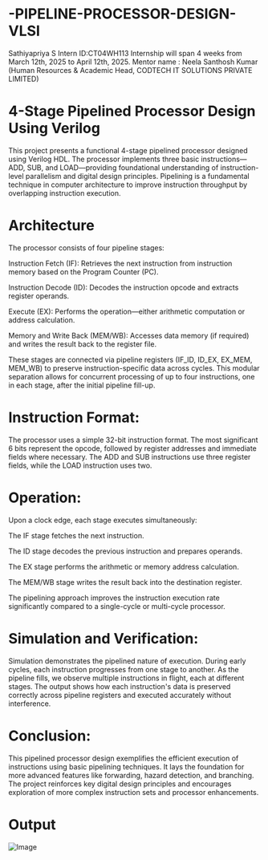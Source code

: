 # -PIPELINE-PROCESSOR-DESIGN-VLSI
Sathiyapriya S
Intern ID:CT04WH113
Internship will span 4 weeks from March 12th, 2025 to April 12th, 2025.
Mentor name : Neela Santhosh Kumar (Human Resources & Academic Head, CODTECH IT SOLUTIONS PRIVATE LIMITED)

# 4-Stage Pipelined Processor Design Using Verilog

This project presents a functional 4-stage pipelined processor designed using Verilog HDL. The processor implements three basic instructions—ADD, SUB, and LOAD—providing foundational understanding of instruction-level parallelism and digital design principles. Pipelining is a fundamental technique in computer architecture to improve instruction throughput by overlapping instruction execution.

# Architecture

The processor consists of four pipeline stages:

Instruction Fetch (IF): Retrieves the next instruction from instruction memory based on the Program Counter (PC).

Instruction Decode (ID): Decodes the instruction opcode and extracts register operands.

Execute (EX): Performs the operation—either arithmetic computation or address calculation.

Memory and Write Back (MEM/WB): Accesses data memory (if required) and writes the result back to the register file.

These stages are connected via pipeline registers (IF_ID, ID_EX, EX_MEM, MEM_WB) to preserve instruction-specific data across cycles. This modular separation allows for concurrent processing of up to four instructions, one in each stage, after the initial pipeline fill-up.

# Instruction Format:

The processor uses a simple 32-bit instruction format. The most significant 6 bits represent the opcode, followed by register addresses and immediate fields where necessary. The ADD and SUB instructions use three register fields, while the LOAD instruction uses two.

# Operation:

Upon a clock edge, each stage executes simultaneously:

The IF stage fetches the next instruction.

The ID stage decodes the previous instruction and prepares operands.

The EX stage performs the arithmetic or memory address calculation.

The MEM/WB stage writes the result back into the destination register.

The pipelining approach improves the instruction execution rate significantly compared to a single-cycle or multi-cycle processor.

# Simulation and Verification:

Simulation demonstrates the pipelined nature of execution. During early cycles, each instruction progresses from one stage to another. As the pipeline fills, we observe multiple instructions in flight, each at different stages. The output shows how each instruction's data is preserved correctly across pipeline registers and executed accurately without interference.

# Conclusion:

This pipelined processor design exemplifies the efficient execution of instructions using basic pipelining techniques. It lays the foundation for more advanced features like forwarding, hazard detection, and branching. The project reinforces key digital design principles and encourages exploration of more complex instruction sets and processor enhancements.
# Output
![Image](https://github.com/user-attachments/assets/a315cf93-797e-4685-8457-2a5d694ce2dc)
